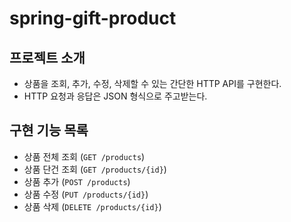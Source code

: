 # spring-gift-product

## 프로젝트 소개
- 상품을 조회, 추가, 수정, 삭제할 수 있는 간단한 HTTP API를 구현한다.
- HTTP 요청과 응답은 JSON 형식으로 주고받는다.

## 구현 기능 목록
- 상품 전체 조회 (`GET /products`)
- 상품 단건 조회 (`GET /products/{id}`)
- 상품 추가 (`POST /products`)
- 상품 수정 (`PUT /products/{id}`)
- 상품 삭제 (`DELETE /products/{id}`)



